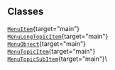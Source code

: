 ## Classes

[`MenuItem`](../object/MenuItem.html#MenuItem){target="main"}\
[`MenuLongTopicItem`](../object/MenuLongTopicItem.html#MenuLongTopicItem){target="main"}\
[`MenuObject`](../object/MenuObject.html#MenuObject){target="main"}\
[`MenuTopicItem`](../object/MenuTopicItem.html#MenuTopicItem){target="main"}\
[`MenuTopicSubItem`](../object/MenuTopicSubItem.html#MenuTopicSubItem){target="main"}\

